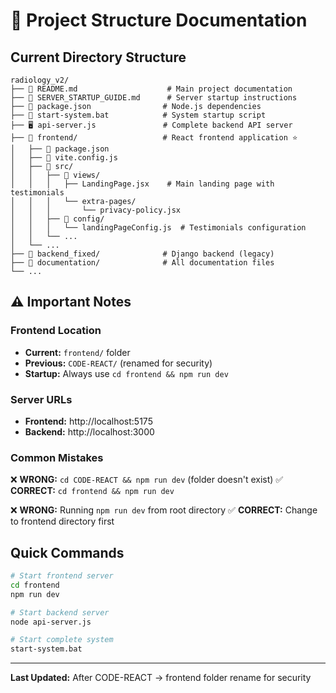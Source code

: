 # 📁 Project Structure Documentation

## Current Directory Structure

```
radiology_v2/
├── 📄 README.md                    # Main project documentation
├── 📄 SERVER_STARTUP_GUIDE.md      # Server startup instructions
├── 📄 package.json                # Node.js dependencies
├── 📄 start-system.bat            # System startup script
├── 🖥️ api-server.js               # Complete backend API server
├── 📁 frontend/                   # React frontend application ⭐
│   ├── 📄 package.json
│   ├── 📄 vite.config.js
│   ├── 📁 src/
│   │   ├── 📁 views/
│   │   │   ├── LandingPage.jsx    # Main landing page with testimonials
│   │   │   └── extra-pages/
│   │   │       └── privacy-policy.jsx
│   │   ├── 📁 config/
│   │   │   └── landingPageConfig.js  # Testimonials configuration
│   │   └── ...
│   └── ...
├── 📁 backend_fixed/              # Django backend (legacy)
├── 📁 documentation/              # All documentation files
└── ...
```

## ⚠️ Important Notes

### Frontend Location
- **Current:** `frontend/` folder
- **Previous:** `CODE-REACT/` (renamed for security)
- **Startup:** Always use `cd frontend && npm run dev`

### Server URLs
- **Frontend:** http://localhost:5175
- **Backend:** http://localhost:3000

### Common Mistakes
❌ **WRONG:** `cd CODE-REACT && npm run dev` (folder doesn't exist)
✅ **CORRECT:** `cd frontend && npm run dev`

❌ **WRONG:** Running `npm run dev` from root directory
✅ **CORRECT:** Change to frontend directory first

## Quick Commands

```bash
# Start frontend server
cd frontend
npm run dev

# Start backend server
node api-server.js

# Start complete system
start-system.bat
```

---
**Last Updated:** After CODE-REACT → frontend folder rename for security
